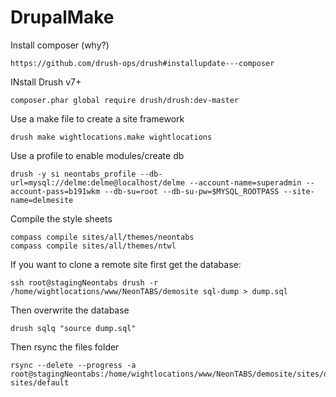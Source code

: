 DrupalMake
==========

Install composer (why?)

    https://github.com/drush-ops/drush#installupdate---composer

INstall Drush v7+

    composer.phar global require drush/drush:dev-master

Use a make file to create a site framework

	drush make wightlocations.make wightlocations

Use a profile to enable modules/create db

    drush -y si neontabs_profile --db-url=mysql://delme:delme@localhost/delme --account-name=superadmin --account-pass=b191wkm --db-su=root --db-su-pw=$MYSQL_ROOTPASS --site-name=delmesite

Compile the style sheets

    compass compile sites/all/themes/neontabs
    compass compile sites/all/themes/ntwl

If you want to clone a remote site first get the database:

    ssh root@stagingNeontabs drush -r /home/wightlocations/www/NeonTABS/demosite sql-dump > dump.sql

Then overwrite the database

    drush sqlq "source dump.sql"

Then rsync the files folder

    rsync --delete --progress -a root@stagingNeontabs:/home/wightlocations/www/NeonTABS/demosite/sites/default/files sites/default
